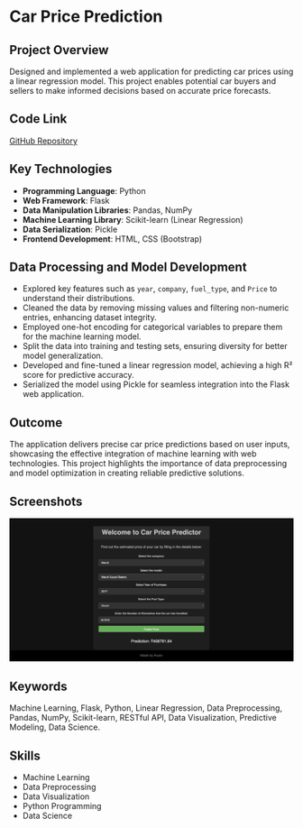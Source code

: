 # Car Price Prediction

## Project Overview

Designed and implemented a web application for predicting car prices using a linear regression model. This project enables potential car buyers and sellers to make informed decisions based on accurate price forecasts.

## Code Link

[GitHub Repository](https://github.com/aryanjaswal0507/CAR-PRICE-PREDICTION/tree/main)

## Key Technologies

- **Programming Language**: Python
- **Web Framework**: Flask
- **Data Manipulation Libraries**: Pandas, NumPy
- **Machine Learning Library**: Scikit-learn (Linear Regression)
- **Data Serialization**: Pickle
- **Frontend Development**: HTML, CSS (Bootstrap)

## Data Processing and Model Development

- Explored key features such as `year`, `company`, `fuel_type`, and `Price` to understand their distributions.
- Cleaned the data by removing missing values and filtering non-numeric entries, enhancing dataset integrity.
- Employed one-hot encoding for categorical variables to prepare them for the machine learning model.
- Split the data into training and testing sets, ensuring diversity for better model generalization.
- Developed and fine-tuned a linear regression model, achieving a high R² score for predictive accuracy.
- Serialized the model using Pickle for seamless integration into the Flask web application.

## Outcome

The application delivers precise car price predictions based on user inputs, showcasing the effective integration of machine learning with web technologies. This project highlights the importance of data preprocessing and model optimization in creating reliable predictive solutions.

## Screenshots

![Application Screenshot](screenshot.png)

## Keywords

Machine Learning, Flask, Python, Linear Regression, Data Preprocessing, Pandas, NumPy, Scikit-learn, RESTful API, Data Visualization, Predictive Modeling, Data Science.

## Skills

- Machine Learning
- Data Preprocessing
- Data Visualization
- Python Programming
- Data Science
